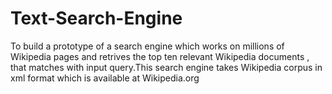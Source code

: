 # Text-Search-Engine
To build a prototype of a search engine which works on millions of Wikipedia pages and retrives the top ten relevant  Wikipedia documents , that matches with input query.This search engine takes Wikipedia corpus in xml format which  is available at Wikipedia.org 
